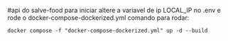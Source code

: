 #api do salve-food
para iniciar altere a variavel de ip LOCAL_IP no .env e rode o docker-compose-dockerized.yml
comando para rodar:
```
docker compose -f "docker-compose-dockerized.yml" up -d --build 

```
